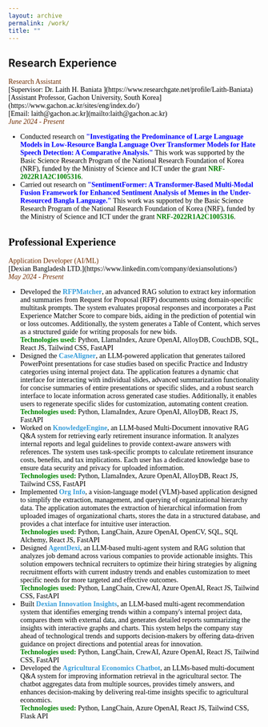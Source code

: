 ```yaml
---
layout: archive
permalink: /work/
title: ""
---
```


## Research Experience 
<span style="font-family:Trebuchet MS; color:black;">
<span style="color:#6E2C00">Research Assistant</span><br/>
[Supervisor: <span style="color:black; display:inline;"> Dr. Laith H. Baniata </span>](https://www.researchgate.net/profile/Laith-Baniata)<br/>
[Assistant Professor, Gachon University, South Korea](https://www.gachon.ac.kr/sites/eng/index.do/)<br/>
[Email: laith@gachon.ac.kr](mailto:laith@gachon.ac.kr)<br/>
<span style="color:#6E2C00"><em>June 2024 - Present</em></span>
<ul style="font-family:Trebuchet MS; color:black;">

<li>Conducted research on <b style="color:blue">"Investigating the Predominance of Large Language Models in Low-Resource Bangla Language Over Transformer Models for Hate Speech Detection: A Comparative Analysis."</b> This work was supported by the Basic Science Research Program of the National Research Foundation of Korea (NRF), funded by the Ministry of Science and ICT under the grant<b><span style="color:green; display:inline;"> NRF-2022R1A2C1005316</span></b>.</li>

<li>Carried out research on <b style="color:blue">"SentimentFormer: A Transformer-Based Multi-Modal Fusion Framework for Enhanced Sentiment Analysis of Memes in the Under-Resourced Bangla Language."</b> This work was supported by the Basic Science Research Program of the National Research Foundation of Korea (NRF), funded by the Ministry of Science and ICT under the grant <b><span style="color:green; display:inline;">NRF-2022R1A2C1005316</span></b>.</li>
</ul>


## Professional Experience
<!-- Senior Lecturer -->
<span style="font-family:Trebuchet MS; color:black;">
<span style="color:#6E2C00">Application Developer (AI/ML)</span><br/>
[Dexian Bangladesh LTD.](https://www.linkedin.com/company/dexiansolutions/)<br/> 
<span style="color:#6E2C00"><em>May 2024 - Present</em></span> 

<ul style="font-family:Trebuchet MS; color:black;"> 

<li>Developed the <b style="color:#389EDA">RFPMatcher</b>, an advanced RAG solution to extract key information and summaries from Request for Proposal (RFP) documents using domain-specific multitask prompts. The system evaluates proposal responses and incorporates a Past Experience Matcher Score to compare bids, aiding in the prediction of potential win or loss outcomes. Additionally, the system generates a Table of Content, which serves as a structured guide for writing proposals for new bids. 
<br>
<b><span style="color:green; display:inline;"> Technologies used: </span></b> Python, LlamaIndex, Azure OpenAI, AlloyDB, CouchDB, SQL, React JS, Tailwind CSS, FastAPI</li> 

<li>Designed the <b style="color:#389EDA">CaseAligner</b>, an LLM-powered application that generates tailored PowerPoint presentations for case studies based on specific Practice and Industry categories using internal project data. The application features a dynamic chat interface for interacting with individual slides, advanced summarization functionality for concise summaries of entire presentations or specific slides, and a robust search interface to locate information across generated case studies. Additionally, it enables users to regenerate specific slides for customization, automating content creation.
<br>
<b><span style="color:green; display:inline;"> Technologies used: </span> </b> Python, LlamaIndex, Azure OpenAI, AlloyDB, React JS, FastAPI</li> 

<li>Worked on <b style="color:#389EDA">KnowledgeEngine</b>, an LLM-based Multi-Document innovative RAG Q&A system for retrieving early retirement insurance information. It analyzes internal reports and legal guidelines to provide context-aware answers with references. The system uses task-specific prompts to calculate retirement insurance costs, benefits, and tax implications. Each user has a dedicated knowledge base to ensure data security and privacy for uploaded information.
<br>
<b><span style="color:green; display:inline;"> Technologies used: </span> </b> Python, LlamaIndex, Azure OpenAI, AlloyDB, React JS, Tailwind CSS, FastAPI</li> 

<li>Implemented <b style="color:#389EDA">Org Info</b>, a vision-language model (VLM)-based application designed to simplify the extraction, management, and querying of organizational hierarchy data. The application automates the extraction of hierarchical information from uploaded images of organizational charts, stores the data in a structured database, and provides a chat interface for intuitive user interaction.
<br>
<b><span style="color:green; display:inline;"> Technologies used: </span> </b> Python, LangChain, Azure OpenAI, OpenCV, SQL, SQL Alchemy, React JS, FastAPI</li> 

<li>Designed <b style="color:#389EDA">AgentDexi</b>, an LLM-based multi-agent system and RAG solution that analyzes job demand across various companies to provide actionable insights. This solution empowers technical recruiters to optimize their hiring strategies by aligning recruitment efforts with current industry trends and enables customization to meet specific needs for more targeted and effective outcomes.
<br>
<b><span style="color:green; display:inline;"> Technologies used: </span></b> Python, LangChain, CrewAI, Azure OpenAI, React JS, Tailwind CSS, FastAPI</li> 

<li>Built <b style="color:#389EDA">Dexian Innovation Insights</b>, an LLM-based multi-agent recommendation system that identifies emerging trends within a company's internal project data, compares them with external data, and generates detailed reports summarizing the insights with interactive graphs and charts. This system helps the company stay ahead of technological trends and supports decision-makers by offering data-driven guidance on project directions and potential areas for innovation.
<br>
<b><span style="color:green; display:inline;"> Technologies used: </span></b> Python, LangChain, CrewAI, Azure OpenAI, React JS, Tailwind CSS, FastAPI</li> 

<li>Developed the <b style="color:#389EDA">Agricultural Economics Chatbot</b>, an LLMs-based multi-document Q&A system for improving information retrieval in the agricultural sector. The chatbot aggregates data from multiple sources, provides timely answers, and enhances decision-making by delivering real-time insights specific to agricultural economics. 
<br>
<b><span style="color:green; display:inline;"> Technologies used: </span></b> Python, LangChain, Azure OpenAI, React JS, Tailwind CSS, Flask API 
</li> 

</ul>




